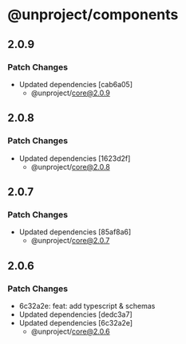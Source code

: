 # @unproject/components

## 2.0.9

### Patch Changes

- Updated dependencies [cab6a05]
  - @unproject/core@2.0.9

## 2.0.8

### Patch Changes

- Updated dependencies [1623d2f]
  - @unproject/core@2.0.8

## 2.0.7

### Patch Changes

- Updated dependencies [85af8a6]
  - @unproject/core@2.0.7

## 2.0.6

### Patch Changes

- 6c32a2e: feat: add typescript & schemas
- Updated dependencies [dedc3a7]
- Updated dependencies [6c32a2e]
  - @unproject/core@2.0.6
